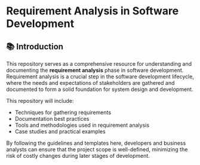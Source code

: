# Requirement Analysis in Software Development

## 📚 Introduction

This repository serves as a comprehensive resource for understanding and documenting the **requirement analysis** phase in software development. Requirement analysis is a crucial step in the software development lifecycle, where the needs and expectations of stakeholders are gathered and documented to form a solid foundation for system design and development.

This repository will include:
- Techniques for gathering requirements
- Documentation best practices
- Tools and methodologies used in requirement analysis
- Case studies and practical examples

By following the guidelines and templates here, developers and business analysts can ensure that the project scope is well-defined, minimizing the risk of costly changes during later stages of development.

